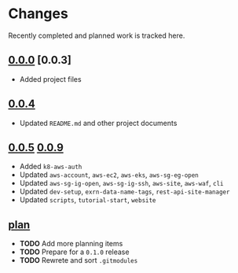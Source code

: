 # Changes
Recently completed and planned work is tracked here.

## [0.0.0](.) [0.0.3]
- Added project files

## [0.0.4](.)
- Updated `README.md` and other project documents

## [0.0.5](.) [0.0.9](.)
- Added `k8-aws-auth`
- Updated `aws-account`, `aws-ec2`, `aws-eks`, `aws-sg-eg-open`
- Updated `aws-sg-ig-open`, `aws-sg-ig-ssh`, `aws-site`, `aws-waf`, `cli`
- Updated `dev-setup`, `exrn-data-name-tags`, `rest-api-site-manager`
- Updated `scripts`, `tutorial-start`, `website`

## [plan](.)
- **TODO** Add more planning items
- **TODO** Prepare for a `0.1.0` release
- **TODO** Rewrete and sort `.gitmodules`

